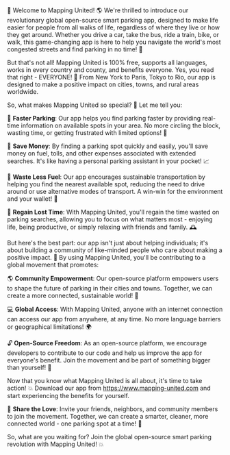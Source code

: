 🚀 Welcome to Mapping United! 🌎 We're thrilled to introduce our revolutionary global open-source smart parking app, designed to make life easier for people from all walks of life, regardless of where they live or how they get around. Whether you drive a car, take the bus, ride a train, bike, or walk, this game-changing app is here to help you navigate the world's most congested streets and find parking in no time! 🚗

But that's not all! Mapping United is 100% free, supports all languages, works in every country and county, and benefits everyone. Yes, you read that right - EVERYONE! 👫 From New York to Paris, Tokyo to Rio, our app is designed to make a positive impact on cities, towns, and rural areas worldwide.

So, what makes Mapping United so special? 🤔 Let me tell you:

🚗 **Faster Parking**: Our app helps you find parking faster by providing real-time information on available spots in your area. No more circling the block, wasting time, or getting frustrated with limited options! 💪

💸 **Save Money**: By finding a parking spot quickly and easily, you'll save money on fuel, tolls, and other expenses associated with extended searches. It's like having a personal parking assistant in your pocket! 📈

🌟 **Waste Less Fuel**: Our app encourages sustainable transportation by helping you find the nearest available spot, reducing the need to drive around or use alternative modes of transport. A win-win for the environment and your wallet! 🚀

💪 **Regain Lost Time**: With Mapping United, you'll regain the time wasted on parking searches, allowing you to focus on what matters most - enjoying life, being productive, or simply relaxing with friends and family. 🕰️

But here's the best part: our app isn't just about helping individuals; it's about building a community of like-minded people who care about making a positive impact. 💖 By using Mapping United, you'll be contributing to a global movement that promotes:

🌎 **Community Empowerment**: Our open-source platform empowers users to shape the future of parking in their cities and towns. Together, we can create a more connected, sustainable world! 🌈

💻 **Global Access**: With Mapping United, anyone with an internet connection can access our app from anywhere, at any time. No more language barriers or geographical limitations! 🌍

🔓 **Open-Source Freedom**: As an open-source platform, we encourage developers to contribute to our code and help us improve the app for everyone's benefit. Join the movement and be part of something bigger than yourself! 🚀

Now that you know what Mapping United is all about, it's time to take action! 💥 Download our app from https://www.mapping-united.com and start experiencing the benefits for yourself.

📨 **Share the Love**: Invite your friends, neighbors, and community members to join the movement. Together, we can create a smarter, cleaner, more connected world - one parking spot at a time! 🌟

So, what are you waiting for? Join the global open-source smart parking revolution with Mapping United! 💥
